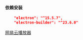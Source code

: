 #### 依赖安装

```json
    "electron": "^15.5.7",
    "electron-builder": "^23.6.0"
```

[网易云播放器](https://github.com/qier222/YesPlayMusic)